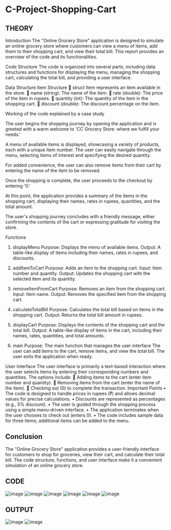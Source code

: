 # C-Project-Shopping-Cart
## **THEORY**

Introduction
The "Online Grocery Store" application is designed to simulate an online grocery store where customers can view a menu of items, add them to their shopping cart, and view their total bill. This report provides an overview of the code and its functionalities.

Code Structure
The code is organized into several parts, including data structures and functions for displaying the menu, managing the shopping cart, calculating the total bill, and providing a user interface.

Data Structure
Item Structure
	struct Item represents an item available in the store.
	name (string): The name of the item.
	rate (double): The price of the item in rupees.
	quantity (int): The quantity of the item in the shopping cart.
	discount (double): The discount percentage on the item.






Working of the code explained by a case study

The user begins the shopping journey by opening the application and is greeted with a warm welcome to 'CC Grocery Store: where we fulfill your needs.' 

A menu of available items is displayed, showcasing a variety of products, each with a unique item number. The user can easily navigate through the menu, selecting items of interest and specifying the desired quantity. 

For added convenience, the user can also remove items from their cart by entering the name of the item to be removed. 

Once the shopping is complete, the user proceeds to the checkout by entering '0.' 

At this point, the application provides a summary of the items in the shopping cart, displaying their names, rates in rupees, quantities, and the total amount. 

The user's shopping journey concludes with a friendly message, either confirming the contents of the cart or expressing gratitude for visiting the store.






Functions
1. displayMenu
Purpose: Displays the menu of available items.
Output: A table-like display of items including their names, rates in rupees, and discounts.

2. addItemToCart
Purpose: Adds an item to the shopping cart.
Input: Item number and quantity.
Output: Updates the shopping cart with the selected item and its quantity.

3. removeItemFromCart
Purpose: Removes an item from the shopping cart.
Input: Item name.
Output: Removes the specified item from the shopping cart.

4. calculateTotalBill
Purpose: Calculates the total bill based on items in the shopping cart.
Output: Returns the total bill amount in rupees.

5. displayCart
Purpose: Displays the contents of the shopping cart and the total bill.
Output: A table-like display of items in the cart, including their names, rates, quantities, and total amounts.

6. main
Purpose: The main function that manages the user interface
The user can add items to the cart, remove items, and view the total bill. The user exits the application when ready.

User Interface
The user interface is primarily a text-based interaction where the user selects items by entering their corresponding numbers and quantities. 
The options include:
	Adding items to the cart (enter item number and quantity).
	Removing items from the cart (enter the name of the item).
	Checking out (0) to complete the transaction.
Important Points
•	The code is designed to handle prices in rupees (₹) and allows decimal values for precise calculations.
•	Discounts are represented as percentages (e.g., 5% discount).
•	The user is guided through the shopping process using a simple menu-driven interface.
•	The application terminates when the user chooses to check out (enters 0).
•	The code includes sample data for three items; additional items can be added to the menu.

## **Conclusion**
The "Online Grocery Store" application provides a user-friendly interface for customers to shop for groceries, view their cart, and calculate their total bill. The code structure, functions, and user interface make it a convenient simulation of an online grocery store.

## **CODE**
![image](https://github.com/RitvikArora22070123094/Shopping_Cart/assets/139522395/ee1b20f1-555f-4c4b-a7bd-c1e510f06991)
![image](https://github.com/RitvikArora22070123094/Shopping_Cart/assets/139522395/2ad7643c-fd75-4d4d-b52d-92d456d12e63)
![image](https://github.com/RitvikArora22070123094/Shopping_Cart/assets/139522395/2a895e73-7eea-47b5-af81-ad9ac7a006e3)
![image](https://github.com/RitvikArora22070123094/Shopping_Cart/assets/139522395/60e91c91-952b-47a2-9367-fc3396f606ea)
![image](https://github.com/RitvikArora22070123094/Shopping_Cart/assets/139522395/11886c93-ef31-4898-90fc-d636558d3084)
![image](https://github.com/RitvikArora22070123094/Shopping_Cart/assets/139522395/bb8ea1b4-38c0-4daa-80ea-8b04e5adcd6e)

## **OUTPUT**
![image](https://github.com/RitvikArora22070123094/Shopping_Cart/assets/139522395/8cc57d30-74f7-4546-9d46-b9dda8853638)
![image](https://github.com/RitvikArora22070123094/Shopping_Cart/assets/139522395/f6d71e8b-f533-4bf8-9e3b-3163a2d3e0ba)
